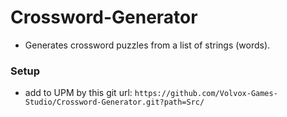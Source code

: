 # Crossword-Generator

- Generates crossword puzzles from a list of strings (words).

### Setup

- add to UPM by this git url: `https://github.com/Volvox-Games-Studio/Crossword-Generator.git?path=Src/`